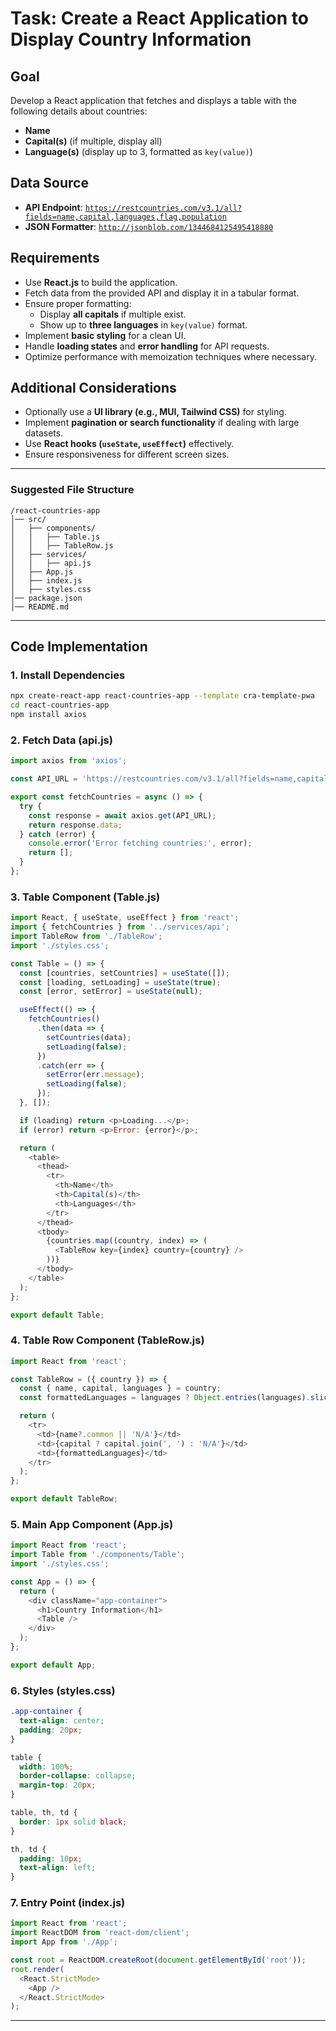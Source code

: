 # Task: Create a React Application to Display Country Information

## Goal
Develop a React application that fetches and displays a table with the following details about countries:
- **Name**
- **Capital(s)** (if multiple, display all)
- **Language(s)** (display up to 3, formatted as `key(value)`)

## Data Source
- **API Endpoint**: [`https://restcountries.com/v3.1/all?fields=name,capital,languages,flag,population`](https://restcountries.com/v3.1/all?fields=name,capital,languages,flag,population)
- **JSON Formatter**: [`http://jsonblob.com/1344684125495418880`](http://jsonblob.com/1344684125495418880)

## Requirements
- Use **React.js** to build the application.
- Fetch data from the provided API and display it in a tabular format.
- Ensure proper formatting:
  - Display **all capitals** if multiple exist.
  - Show up to **three languages** in `key(value)` format.
- Implement **basic styling** for a clean UI.
- Handle **loading states** and **error handling** for API requests.
- Optimize performance with memoization techniques where necessary.

## Additional Considerations
- Optionally use a **UI library (e.g., MUI, Tailwind CSS)** for styling.
- Implement **pagination or search functionality** if dealing with large datasets.
- Use **React hooks (`useState`, `useEffect`)** effectively.
- Ensure responsiveness for different screen sizes.

---

### Suggested File Structure
```
/react-countries-app
│── src/
│   ├── components/
│   │   ├── Table.js
│   │   ├── TableRow.js
│   ├── services/
│   │   ├── api.js
│   ├── App.js
│   ├── index.js
│   ├── styles.css
│── package.json
│── README.md
```

---

## Code Implementation

### 1. Install Dependencies
```sh
npx create-react-app react-countries-app --template cra-template-pwa
cd react-countries-app
npm install axios
```

### 2. Fetch Data (api.js)
```javascript
import axios from 'axios';

const API_URL = 'https://restcountries.com/v3.1/all?fields=name,capital,languages,flag,population';

export const fetchCountries = async () => {
  try {
    const response = await axios.get(API_URL);
    return response.data;
  } catch (error) {
    console.error('Error fetching countries:', error);
    return [];
  }
};
```

### 3. Table Component (Table.js)
```javascript
import React, { useState, useEffect } from 'react';
import { fetchCountries } from '../services/api';
import TableRow from './TableRow';
import './styles.css';

const Table = () => {
  const [countries, setCountries] = useState([]);
  const [loading, setLoading] = useState(true);
  const [error, setError] = useState(null);

  useEffect(() => {
    fetchCountries()
      .then(data => {
        setCountries(data);
        setLoading(false);
      })
      .catch(err => {
        setError(err.message);
        setLoading(false);
      });
  }, []);

  if (loading) return <p>Loading...</p>;
  if (error) return <p>Error: {error}</p>;

  return (
    <table>
      <thead>
        <tr>
          <th>Name</th>
          <th>Capital(s)</th>
          <th>Languages</th>
        </tr>
      </thead>
      <tbody>
        {countries.map((country, index) => (
          <TableRow key={index} country={country} />
        ))}
      </tbody>
    </table>
  );
};

export default Table;
```

### 4. Table Row Component (TableRow.js)
```javascript
import React from 'react';

const TableRow = ({ country }) => {
  const { name, capital, languages } = country;
  const formattedLanguages = languages ? Object.entries(languages).slice(0, 3).map(([key, value]) => `${key}(${value})`).join(', ') : 'N/A';

  return (
    <tr>
      <td>{name?.common || 'N/A'}</td>
      <td>{capital ? capital.join(', ') : 'N/A'}</td>
      <td>{formattedLanguages}</td>
    </tr>
  );
};

export default TableRow;
```

### 5. Main App Component (App.js)
```javascript
import React from 'react';
import Table from './components/Table';
import './styles.css';

const App = () => {
  return (
    <div className="app-container">
      <h1>Country Information</h1>
      <Table />
    </div>
  );
};

export default App;
```

### 6. Styles (styles.css)
```css
.app-container {
  text-align: center;
  padding: 20px;
}

table {
  width: 100%;
  border-collapse: collapse;
  margin-top: 20px;
}

table, th, td {
  border: 1px solid black;
}

th, td {
  padding: 10px;
  text-align: left;
}
```

### 7. Entry Point (index.js)
```javascript
import React from 'react';
import ReactDOM from 'react-dom/client';
import App from './App';

const root = ReactDOM.createRoot(document.getElementById('root'));
root.render(
  <React.StrictMode>
    <App />
  </React.StrictMode>
);
```

---

